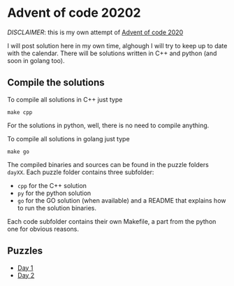 # Advent of code 20202

*DISCLAIMER*: this is my own attempt of [Advent of code 2020](https://adventofcode.com/)

I will post solution here in my own time, alghough I will try to keep up to date with the calendar.
There will be solutions written in C++ and python (and soon in golang too).


## Compile the solutions

To compile all solutions in C++ just type
```
make cpp
```

For the solutions in python, well, there is no need to compile anything.

To compile all solutions in golang just type
```
make go
```

The compiled binaries and sources can be found in the puzzle folders `dayXX`.
Each puzzle folder contains three subfolder:
* `cpp` for the C++ solution
* `py` for the python solution
* `go` for the GO solution (when available)
and a README that explains how to run the solution binaries.

Each code subfolder contains their own Makefile, a part from the python one for obvious reasons.

## Puzzles

* [Day 1](day01/)
* [Day 2](day02/)

